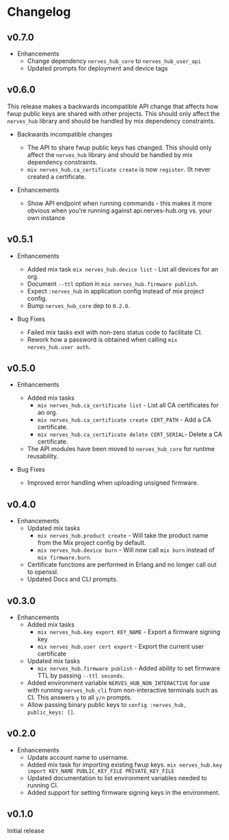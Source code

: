 # Changelog

## v0.7.0

* Enhancements
  * Change dependency `nerves_hub_core` to `nerves_hub_user_api`
  * Updated prompts for deployment and device tags

## v0.6.0

This release makes a backwards incompatible API change that affects
how fwup public keys are shared with other projects. This should
only affect the `nerves_hub` library and should be handled by mix dependency
constraints.

* Backwards incompatible changes
  * The API to share fwup public keys has changed. This should only affect the
    `nerves_hub` library and should be handled by mix dependency constraints.
  * `mix nerves_hub.ca_certificate create` is now `register`. (It never created
    a certificate.

* Enhancements
  * Show API endpoint when running commands - this makes it more obvious when
    you're running against api.nerves-hub.org vs. your own instance

## v0.5.1

* Enhancements
  * Added mix task `mix nerves_hub.device list` - List all devices for an org.
  * Document `--ttl` option in `mix nerves_hub.firmware publish`.
  * Expect `:nerves_hub` in application config instead of mix project config.
  * Bump `nerves_hub_core` dep to `0.2.0`.

* Bug Fixes
  * Failed mix tasks exit with non-zero status code to facilitate CI.
  * Rework how a password is obtained when calling `mix nerves_hub.user auth`.

## v0.5.0

* Enhancements
  * Added mix tasks
    * `mix nerves_hub.ca_certificate list` - List all CA certificates for an org.
    * `mix nerves_hub.ca_certificate create CERT_PATH` - Add a CA certificate.
    * `mix nerves_hub.ca_certificate delete CERT_SERIAL`- Delete a CA certificate.
  * The API modules have been moved to `nerves_hub_core` for runtime reusability.

* Bug Fixes
  * Improved error handling when uploading unsigned firmware.

## v0.4.0

* Enhancements
  * Updated mix tasks
    * `mix nerves_hub.product create` - Will take the product name from the
      Mix project config by default.
    * `mix nerves_hub.device burn` - Will now call `mix burn` instead of
      `mix firmware.burn`.
  * Certificate functions are performed in Erlang and no longer call out to
    openssl.
  * Updated Docs and CLI prompts.

## v0.3.0

* Enhancements
  * Added mix tasks
    * `mix nerves_hub.key export KEY_NAME` - Export a firmware signing key
    * `mix nerves_hub.user cert export` - Export the current user certificate
  * Updated mix tasks
    * `mix nerves_hub.firmware publish` - Added ability to set firmware TTL by
      passing `--ttl seconds`.
  * Added environment variable `NERVES_HUB_NON_INTERACTIVE` for use with running
    `nerves_hub_cli` from non-interactive terminals such as CI. This answers `y`
    to all `y/n` prompts.
  * Allow passing binary public keys to `config :nerves_hub, public_keys: []`.

## v0.2.0

* Enhancements
  * Update account name to username.
  * Added mix task for importing existing fwup keys.
    `mix nerves_hub.key import KEY_NAME PUBLIC_KEY_FILE PRIVATE_KEY_FILE`
  * Updated documentation to list environment variables needed to running CI.
  * Added support for setting firmware signing keys in the environment.

## v0.1.0

Initial release
